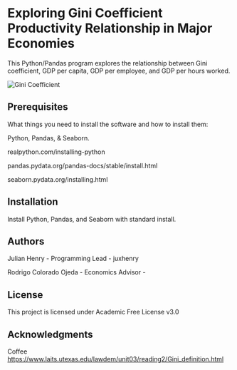 # Exploring Gini Coefficient Productivity Relationship in Major Economies

This Python/Pandas program explores the relationship between Gini coefficient, GDP per capita, GDP per employee, and GDP per hours worked.

![Gini Coefficient](https://www.laits.utexas.edu/lawdem/unit03/reading2/Gini_definition.jpg)

## Prerequisites
What things you need to install the software and how to install them:

Python, Pandas, & Seaborn.

realpython.com/installing-python

pandas.pydata.org/pandas-docs/stable/install.html

seaborn.pydata.org/installing.html

## Installation
Install Python, Pandas, and Seaborn with standard install.

## Authors
Julian Henry - Programming Lead - juxhenry

Rodrigo Colorado Ojeda - Economics Advisor - 

## License
This project is licensed under Academic Free License v3.0

## Acknowledgments
Coffee
https://www.laits.utexas.edu/lawdem/unit03/reading2/Gini_definition.html
